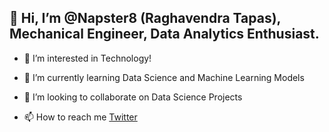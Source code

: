 ## 👋 Hi, I’m @Napster8 (Raghavendra Tapas), Mechanical Engineer, Data Analytics Enthusiast.

- 👀 I’m interested in Technology!

- 🌱 I’m currently learning Data Science and Machine Learning Models

- 💞️ I’m looking to collaborate on Data Science Projects

- 📫 How to reach me [Twitter](https://twitter.com/raghutapas12/"@raghutapas12")

<!--
**Napster8/Napster8** is a ✨ _special_ ✨ repository because its `README.md` (this file) appears on your GitHub profile.

Here are some ideas to get you started:

- 🔭 I’m currently working on ...
- 🌱 I’m currently learning ...
- 👯 I’m looking to collaborate on ...
- 🤔 I’m looking for help with ...
- 💬 Ask me about ...
- 📫 How to reach me: ...
- 😄 Pronouns: ...
- ⚡ Fun fact: ...
-->

